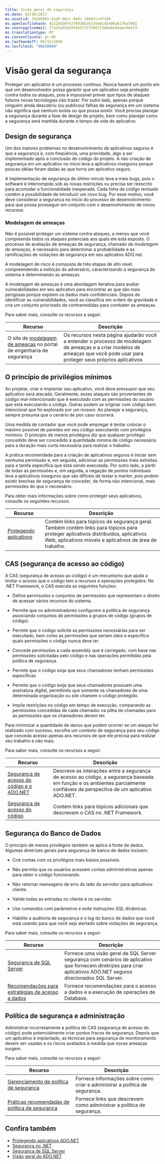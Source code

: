 ```yaml
---
title: Visão geral da segurança
ms.date: 03/30/2017
ms.assetid: 33e09965-61d5-48cc-9e8c-3b047cc4f194
ms.openlocfilehash: 4222dd36fe2f693bb16216e01d5e06a8176a7801
ms.sourcegitcommit: 27a15a55019f6b5f2733961738babe94aec0def3
ms.translationtype: MT
ms.contentlocale: pt-BR
ms.lasthandoff: 09/15/2020
ms.locfileid: "90550684"
---
```

# <a name="security-overview"></a>Visão geral da segurança

Proteger um aplicativo é um processo contínuo. Nunca haverá um ponto em que um desenvolvedor possa garantir que um aplicativo seja protegido contra todos os ataques, pois é impossível prever que tipos de ataques futuros novas tecnologias irão trazer. Por outro lado, apenas porque ninguém ainda descobriu (ou publicou) falhas de segurança em um sistema não significa que nenhum exista ou que possa existir. Você precisa planejar a segurança durante a fase de design do projeto, bem como planejar como a segurança será mantida durante o tempo de vida do aplicativo.

## <a name="design-for-security"></a>Design de segurança
 Um dos maiores problemas no desenvolvimento de aplicativos seguros é que a segurança é, com freqüência, uma prioridade, algo a ser implementado após a conclusão do código do projeto. A não criação de segurança em um aplicativo no início leva a aplicativos inseguros porque poucas idéias foram dadas ao que torna um aplicativo seguro.

 A implementação de segurança de último minuto leva a mais bugs, pois o software é interrompido sob as novas restrições ou precisa ser reescrito para acomodar a funcionalidade inesperada. Cada linha de código revisado contém a possibilidade de introduzir um novo bug. Por esse motivo, você deve considerar a segurança no início do processo de desenvolvimento para que possa prosseguir em conjunto com o desenvolvimento de novos recursos.

### <a name="threat-modeling"></a>Modelagem de ameaças
 Não é possível proteger um sistema contra ataques, a menos que você compreenda todos os ataques potenciais aos quais ele está exposto. O processo de avaliação de ameaças de segurança, chamado de *modelagem de ameaças*, é necessário para determinar a probabilidade e as ramificações de violações de segurança em seu aplicativo ADO.net.

 A modelagem de risco é composta de três etapas de alto nível: compreendendo a exibição do adversário, caracterizando a segurança do sistema e determinando as ameaças.

 A modelagem de ameaças é uma abordagem iterativa para avaliar vulnerabilidades em seu aplicativo para encontrar as que são mais perigosas porque expõem os dados mais confidenciais. Depois de identificar as vulnerabilidades, você as classifica em ordem de gravidade e cria um conjunto priorizado de contramedidas para combater as ameaças.

Para saber mais, consulte os recursos a seguir:

|Recurso|Descrição|
|--------------|-----------------|
|O site de [modelagem de ameaças](https://www.microsoft.com/securityengineering/sdl/threatmodeling) no portal de engenharia de segurança|Os recursos nesta página ajudarão você a entender o processo de modelagem de ameaças e a criar modelos de ameaças que você pode usar para proteger seus próprios aplicativos|

## <a name="the-principle-of-least-privilege"></a>O princípio de privilégios mínimos
 Ao projetar, criar e implantar seu aplicativo, você deve pressupor que seu aplicativo será atacado. Geralmente, esses ataques são provenientes de código mal-intencionado que é executado com as permissões do usuário que está executando o código. Outras podem se originar com código bem intencional que foi explorado por um invasor. Ao planejar a segurança, sempre presuma que o cenário de pior caso ocorrerá.

 Uma medida de contador que você pode empregar é tentar colocar o máximo possível de paredes em seu código executando com privilégios mínimos. O princípio de menos privilégios diz que qualquer privilégio concedido deve ser concedido à quantidade mínima de código necessária para a duração mais curta necessária para realizar o trabalho.

 A prática recomendada para a criação de aplicativos seguros é iniciar sem nenhuma permissão e, em seguida, adicionar as permissões mais estreitas para a tarefa específica que está sendo executada. Por outro lado, a partir de todas as permissões e, em seguida, a negação de pontos individuais leva a aplicativos inseguros que são difíceis de testar e manter, pois podem existir brechas de segurança de conceder, de forma não intencional, mais permissões do que o necessário.

Para obter mais informações sobre como proteger seus aplicativos, consulte os seguintes recursos:

|Recurso|Descrição|
|--------------|-----------------|
|[Protegendo aplicativos](/visualstudio/ide/securing-applications)|Contém links para tópicos de segurança geral. Também contém links para tópicos para proteger aplicativos distribuídos, aplicativos Web, aplicativos móveis e aplicativos de área de trabalho.|

## <a name="code-access-security-cas"></a>CAS (segurança de acesso ao código)

A CAS (segurança de acesso ao código) é um mecanismo que ajuda a limitar o acesso que o código tem a recursos e operações protegidos. No .NET Framework, o CAS executa as seguintes funções:

- Define permissões e conjuntos de permissões que representam o direito de acessar vários recursos do sistema.

- Permite que os administradores configurem a política de segurança associando conjuntos de permissões a grupos de código (grupos de código).

- Permite que o código solicite as permissões necessárias para ser executado, bem como as permissões que seriam úteis e especifica quais permissões o código nunca deve ter.

- Concede permissões a cada assembly que é carregado, com base nas permissões solicitadas pelo código e nas operações permitidas pela política de segurança.

- Permite que o código exija que seus chamadores tenham permissões específicas.

- Permite que o código exija que seus chamadores possuam uma assinatura digital, permitindo que somente os chamadores de uma determinada organização ou site chamem o código protegido.

- Impõe restrições no código em tempo de execução, comparando as permissões concedidas de cada chamador na pilha de chamadas para as permissões que os chamadores devem ter.

Para minimizar a quantidade de danos que podem ocorrer se um ataque for realizado com sucesso, escolha um contexto de segurança para seu código que conceda acesso apenas aos recursos de que ele precisa para realizar seu trabalho e não mais.

Para saber mais, consulte os recursos a seguir:

|Recurso|Descrição|
|--------------|-----------------|
|[Segurança de acesso do código e o ADO.NET](code-access-security.md)|Descreve as interações entre a segurança de acesso ao código, a segurança baseada em função e os ambientes parcialmente confiáveis da perspectiva de um aplicativo ADO.NET.|
|[Segurança de acesso do código](../../misc/code-access-security.md)|Contém links para tópicos adicionais que descrevem o CAS no .NET Framework.|

## <a name="database-security"></a>Segurança do Banco de Dados

O princípio de menos privilégios também se aplica à fonte de dados. Algumas diretrizes gerais para segurança de banco de dados incluem:

- Crie contas com os privilégios mais baixos possíveis.

- Não permita que os usuários acessem contas administrativas apenas para obter o código funcionando.

- Não retornar mensagens de erro do lado do servidor para aplicativos cliente.

- Valide todas as entradas no cliente e no servidor.

- Use comandos com parâmetros e evite instruções SQL dinâmicas.

- Habilite a auditoria de segurança e o log do banco de dados que você está usando para que você seja alertado sobre violações de segurança.

Para saber mais, consulte os recursos a seguir:

|Recurso|Descrição|
|--------------|-----------------|
|[Segurança de SQL Server](./sql/sql-server-security.md)|Fornece uma visão geral de SQL Server segurança com cenários de aplicativo que fornecem diretrizes para criar aplicativos ADO.NET seguros direcionados SQL Server.|
|[Recomendações para estratégias de acesso a dados](/previous-versions/visualstudio/visual-studio-2008/8fxztkff(v=vs.90))|Fornece recomendações para o acesso a dados e a execução de operações de Database.|

## <a name="security-policy-and-administration"></a>Política de segurança e administração

Administrar incorretamente a política de CAS (segurança de acesso do código) pode potencialmente criar pontos fracos de segurança. Depois que um aplicativo é implantado, as técnicas para segurança de monitoramento devem ser usadas e os riscos avaliados à medida que novas ameaças surgem.

Para saber mais, consulte os recursos a seguir:

|Recurso|Descrição|
|--------------|-----------------|
|[Gerenciamento de política de segurança](/previous-versions/dotnet/netframework-4.0/c1k0eed6(v=vs.100))|Fornece informações sobre como criar e administrar a política de segurança.|
|[Práticas recomendadas de política de segurança](/previous-versions/dotnet/netframework-4.0/sa4se9bc(v=vs.100))|Fornece links que descrevem como administrar a política de segurança.|

## <a name="see-also"></a>Confira também

- [Protegendo aplicativos ADO.NET](securing-ado-net-applications.md)
- [Segurança no .NET](../../../standard/security/index.md)
- [Segurança de SQL Server](./sql/sql-server-security.md)
- [Visão geral do ADO.NET](ado-net-overview.md)
